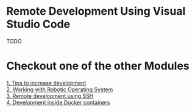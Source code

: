 # Remote Development Using Visual Studio Code



TODO




# Checkout one of the other Modules

[1. Tips to increase development](vscode_tips.md)  
[2. Working with Robotic Operating System ](vscode_ros.md)  
[3. Remote development using SSH](vscode_remote.md)  
[4. Development inside Docker containers](vscode_docker.md) 